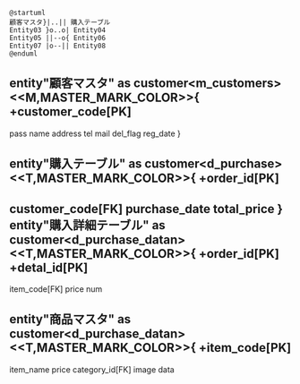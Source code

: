 ```startuml
@startuml
顧客マスタ}|..|| 購入テーブル
Entity03 }o..o| Entity04
Entity05 ||--o{ Entity06
Entity07 |o--|| Entity08
@enduml
```
entity"顧客マスタ" as customer<m_customers>
<<M,MASTER_MARK_COLOR>>{
+customer_code[PK]
--

pass
name
address
tel
mail
del_flag
reg_date
}

entity"購入テーブル" as customer<d_purchase>
<<T,MASTER_MARK_COLOR>>{
+order_id[PK]
--
customer_code[FK]
purchase_date
total_price
}
entity"購入詳細テーブル" as customer<d_purchase_datan>
<<T,MASTER_MARK_COLOR>>{
+order_id[PK]
+detal_id[PK]
--
item_code[FK]
price
num

entity"商品マスタ" as customer<d_purchase_datan>
<<T,MASTER_MARK_COLOR>>{
+item_code[PK]
--
item_name
price
category_id[FK]
image
data


